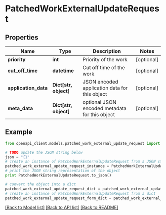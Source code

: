 # PatchedWorkExternalUpdateRequest


## Properties
Name | Type | Description | Notes
------------ | ------------- | ------------- | -------------
**priority** | **int** | Priority of the work | [optional] 
**cut_off_time** | **datetime** | Cut off time of the work | [optional] 
**application_data** | **Dict[str, object]** | JSON encoded application data for this object | [optional] 
**meta_data** | **Dict[str, object]** | optional JSON encoded metadata for this object | [optional] 

## Example

```python
from openapi_client.models.patched_work_external_update_request import PatchedWorkExternalUpdateRequest

# TODO update the JSON string below
json = "{}"
# create an instance of PatchedWorkExternalUpdateRequest from a JSON string
patched_work_external_update_request_instance = PatchedWorkExternalUpdateRequest.from_json(json)
# print the JSON string representation of the object
print PatchedWorkExternalUpdateRequest.to_json()

# convert the object into a dict
patched_work_external_update_request_dict = patched_work_external_update_request_instance.to_dict()
# create an instance of PatchedWorkExternalUpdateRequest from a dict
patched_work_external_update_request_form_dict = patched_work_external_update_request.from_dict(patched_work_external_update_request_dict)
```
[[Back to Model list]](../README.md#documentation-for-models) [[Back to API list]](../README.md#documentation-for-api-endpoints) [[Back to README]](../README.md)


